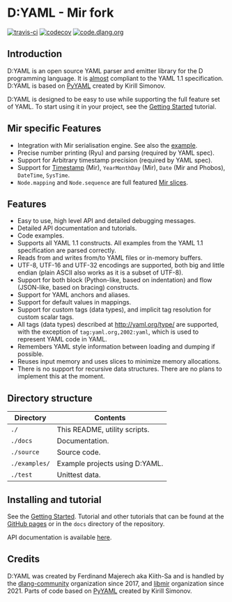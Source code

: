 # D:YAML - Mir fork

[![travis-ci](https://travis-ci.org/libmir/D-YAML.svg?branch=master)](https://travis-ci.org/libmir/D-YAML)
[![codecov](https://codecov.io/gh/libmir/D-YAML/branch/master/graph/badge.svg)](https://codecov.io/gh/libmir/D-YAML)
[![code.dlang.org](https://img.shields.io/dub/v/mir-dyaml.svg)](http://code.dlang.org/packages/mir-dyaml)

## Introduction

D:YAML is an open source YAML parser and emitter library for the D programming language.
It is [almost](https://libmir.github.io/D-YAML/articles/spec_differences.html) compliant to the YAML 1.1 specification.
D:YAML is based on [PyYAML](http://www.pyyaml.org) created by Kirill Simonov.

D:YAML is designed to be easy to use while supporting the full feature set of YAML.
To start using it in your project, see the [Getting Started](https://libmir.github.io/D-YAML/tutorials/getting_started.html) tutorial.

## Mir specific Features
  - Integration with Mir serialisation engine. See also the [example](examples/mir_serde).
  - Precise number printing (Ryu) and parsing (required by YAML spec).
  - Support for Arbitrary timestamp precision (required by YAML spec).
  - Support for [Timestamp](http://mir-algorithm.libmir.org/mir_timestamp.html) (Mir), `YearMonthDay` (Mir), `Date` (Mir and Phobos), `DateTime`, `SysTime`.
  - `Node.mapping` and `Node.sequence` are full featured [Mir slices](http://mir-algorithm.libmir.org/mir_ndslice.html).

## Features
  - Easy to use, high level API and detailed debugging messages.
  - Detailed API documentation and tutorials.
  - Code examples.
  - Supports all YAML 1.1 constructs. All examples from the YAML 1.1
    specification are parsed correctly.
  - Reads from and writes from/to YAML files or in-memory buffers.
  - UTF-8, UTF-16 and UTF-32 encodings are supported, both big and
    little endian (plain ASCII also works as it is a subset of UTF-8).
  - Support for both block (Python-like, based on indentation) and flow
    (JSON-like, based on bracing) constructs.
  - Support for YAML anchors and aliases.
  - Support for default values in mappings.
  - Support for custom tags (data types), and implicit tag resolution
    for custom scalar tags.
  - All tags (data types) described at <http://yaml.org/type/> are
    supported, with the exception of `tag:yaml.org,2002:yaml`, which is
    used to represent YAML code in YAML.
  - Remembers YAML style information between loading and dumping if
    possible.
  - Reuses input memory and uses slices to minimize memory allocations.
  - There is no support for recursive data structures. There are no
    plans to implement this at the moment.

## Directory structure

| Directory     | Contents                       |
|---------------|--------------------------------|
| `./`          | This README, utility scripts.  |
| `./docs`      | Documentation.                 |
| `./source`    | Source code.                   |
| `./examples/` | Example projects using D:YAML. |
| `./test`      | Unittest data.                 |

## Installing and tutorial

See the [Getting Started](https://libmir.github.io/D-YAML/tutorials/getting_started.html).
Tutorial and other tutorials that can be found at the [GitHub pages](https://libmir.github.io/D-YAML/) or in the `docs` directory of the repository.

API documentation is available [here](https://mir-dyaml.dpldocs.info/dyaml.html).

## Credits

D:YAML was created by Ferdinand Majerech aka Kiith-Sa and is handled by the [dlang-community](https://github.com/dlang-community) organization since 2017, and [libmir](https://github.com/libmir) organization since 2021.
Parts of code based on [PyYAML](http://www.pyyaml.org) created by Kirill Simonov.
